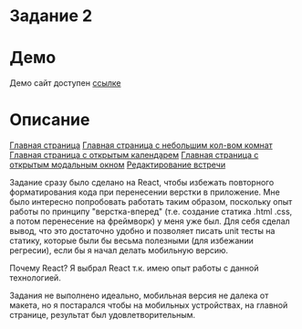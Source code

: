 Задание 2
======


Демо
======
Демо сайт доступен [ссылке](https://shackijj.github.io/entrance-task-2/)

Описание
======

[Главная страница](https://shackijj.github.io/entrance-task-2/?selectedKind=MainPage&selectedStory=with%20lots%20of%20rooms&full=1&addons=1&stories=1&panelRight=0&addonPanel=storybook%2Factions%2Factions-panel)
[Главная страница с небольшим кол-вом комнат](https://shackijj.github.io/entrance-task-2/?selectedKind=MainPage&selectedStory=A%20few%20rooms&full=1&addons=1&stories=1&panelRight=0&addonPanel=storybook%2Factions%2Factions-panel)
[Главная страница с открытым календарем](https://shackijj.github.io/entrance-task-2/?selectedKind=MainPage&selectedStory=Widt%20datepicker%20opened&full=1&addons=1&stories=1&panelRight=0&addonPanel=storybook%2Factions%2Factions-panel)
[Главная страница с открытым модальным окном](https://shackijj.github.io/entrance-task-2/?selectedKind=MainPage&selectedStory=Widt%20datepicker%20opened&full=1&addons=1&stories=1&panelRight=0&addonPanel=storybook%2Factions%2Factions-panel)
[Редактирование встречи](https://shackijj.github.io/entrance-task-2/?selectedKind=EditEventPage&selectedStory=default&full=1&addons=1&stories=1&panelRight=0&addonPanel=storybook%2Factions%2Factions-panel)

Задание сразу было сделано на React, чтобы избежать повторного форматирования кода при перенесении верстки в приложение. 
Мне было интересно попробовать работать таким образом, поскольку опыт работы по принципу "верстка-вперед" (т.е. создание статика .html .css, а потом перенесение на фреймворк) у меня уже был.
Для себя сделал вывод, что это достаточно удобно и позволяет писать unit тесты на статику, которые были бы весьма полезными (для избежании регресии), если бы я начал делать мобильную версию.


Почему React?
Я выбрал React т.к. имею опыт работы с данной технологией.

Задания не выполнено идеально, мобильная версия не далека от макета, но я постарался чтобы на мобильных устройствах, на главной странице, результат был удовлетворительным.

